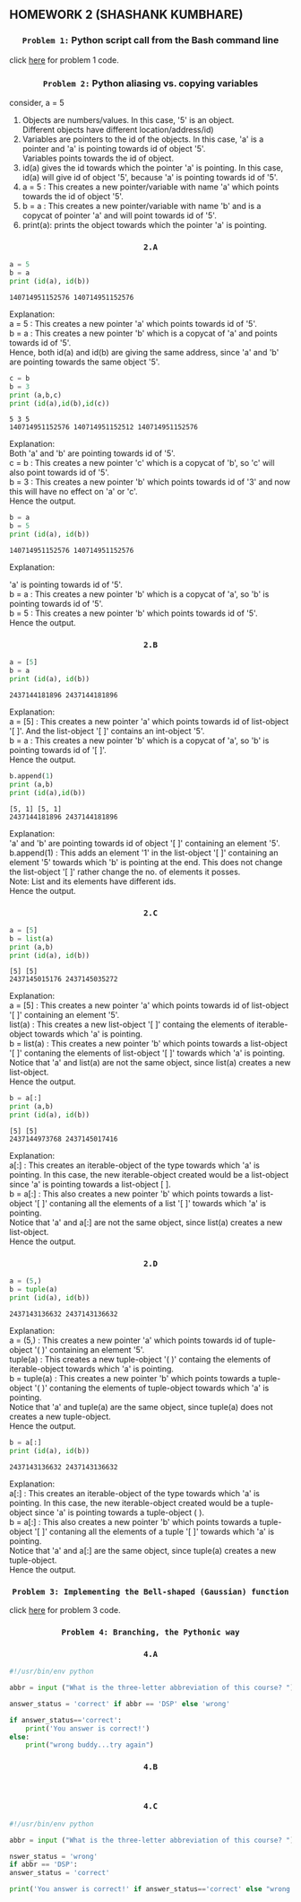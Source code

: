 ## HOMEWORK 2 (SHASHANK KUMBHARE) #  

### <p align="center">```Problem 1:``` Python script call from the Bash command line</p>  
	
click [here](./problem1.py) for problem 1 code.  
	
### <p align="center">```Problem 2:``` Python aliasing vs. copying variables</p>  


consider, a = 5  
1.	Objects are numbers/values. In this case, '5' is an object.  
	Different objects have different location/address/id)
2.	Variables are pointers to the id of the objects. In this case, 'a' is a pointer and 'a' is pointing towards id of object '5'.  
	Variables points towards the id of object.  
3.	id(a) gives the id towards which the pointer 'a' is pointing. In this case, id(a) will give id of object '5', because 'a' is pointing towards id of '5'.     
4.	a = 5 : This creates a new pointer/variable with name 'a' which points towards the id of object '5'.   
5. 	b = a : This creates a new pointer/variable with name 'b' and is a copycat of pointer 'a' and will point towards id of '5'.  
6. 	print(a): prints the object towards which the pointer 'a' is pointing.  
	
### <p align="center">```2.A```</p>  

```python
a = 5  		
b = a  
print (id(a), id(b))
```
```  
140714951152576 140714951152576   
```		
Explanation:  
a = 5 : This creates a new pointer 'a' which points towards id of '5'.    
b = a : This creates a new pointer 'b' which is a copycat of 'a' and points towards id of '5'.  
Hence, both id(a) and id(b) are giving the same address, since 'a' and 'b' are pointing towards the same object '5'.  	  
   
```python		  
c = b  
b = 3  
print (a,b,c)  
print (id(a),id(b),id(c))  
```	
```			   
5 3 5  
140714951152576 140714951152512 140714951152576  
```	
Explanation:  
Both 'a' and 'b' are pointing towards id of '5'.  
c = b : This creates a new pointer 'c' which is a copycat of 'b', so 'c' will also point towards id of '5'.   
b = 3 : This creates a new pointer 'b' which points towards id of '3' and now this will have no effect on 'a' or 'c'.  
Hence the output.  
  
```python		  
b = a  
b = 5  
print (id(a), id(b))  
```
```				  
140714951152576 140714951152576  
```		  
Explanation:  

'a' is pointing towards id of '5'.  
b = a : This creates a new pointer 'b' which is a copycat of 'a', so 'b' is pointing towards id of '5'.  
b = 5 : This creates a new pointer 'b' which points towards id of '5'.  
Hence the output.  
  
### <p align="center">```2.B```</p>    

```python		  
a = [5]
b = a
print (id(a), id(b))  
```
```				
2437144181896 2437144181896  
```  
Explanation:  
a = [5] : This creates a new pointer 'a' which points towards id of list-object '[ ]'. And the list-object '[ ]' contains an int-object '5'.   
b = a : This creates a new pointer 'b' which is a copycat of 'a', so 'b' is pointing towards id of '[ ]'.    
Hence the output.  

```python		  
b.append(1)
print (a,b)
print (id(a),id(b)) 
```
```				
[5, 1] [5, 1]
2437144181896 2437144181896  
```  
Explanation:  
'a' and 'b' are pointing towards id of object '[ ]' containing an element '5'.  
b.append(1) : This adds an element '1' in the list-object '[ ]' containing an element '5' towards which 'b' is pointing at the end. This does not change the list-object '[ ]' rather change the no. of elements it posses.  
Note: List and its elements have different ids.   
Hence the output.  

### <p align="center">```2.C```</p>    

```python		  
a = [5]
b = list(a)
print (a,b)
print (id(a), id(b))  
```
```				
[5] [5]
2437145015176 2437145035272
```  
Explanation:  
a = [5] : This creates a new pointer 'a' which points towards id of list-object '[ ]' containing an element '5'.  
list(a) : This creates a new list-object '[ ]' containg the elements of iterable-object towards which 'a' is pointing.  
b = list(a) : This creates a new pointer 'b' which points towards a list-object '[ ]' contaning the elements of list-object '[ ]' towards which 'a' is pointing.    
Notice that 'a' and list(a) are not the same object, since list(a) creates a new list-object.    
Hence the output.  
  
```python		  
b = a[:]
print (a,b)
print (id(a), id(b))  
```
```				
[5] [5]
2437144973768 2437145017416
```  
Explanation:  
a[:] : This creates an iterable-object of the type towards which 'a' is pointing. In this case, the new iterable-object created would be a list-object since 'a' is pointing towards a list-object [ ].    
b = a[:] : This also creates a new pointer 'b' which points towards a list-object '[ ]' contaning all the elements of a list '[ ]' towards which 'a' is pointing.    
Notice that 'a' and a[:] are not the same object, since list(a) creates a new list-object.    
Hence the output.  

### <p align="center">```2.D```</p>    

```python		  
a = (5,)
b = tuple(a)
print (id(a), id(b)) 
```
```				
2437143136632 2437143136632
```  
Explanation:  
a = (5,) : This creates a new pointer 'a' which points towards id of tuple-object '( )' containing an element '5'.  
tuple(a) : This creates a new tuple-object '( )' containg the elements of iterable-object towards which 'a' is pointing.  
b = tuple(a) : This creates a new pointer 'b' which points towards a tuple-object '( )' contaning the elements of tuple-object towards which 'a' is pointing.    
Notice that 'a' and tuple(a) are the same object, since tuple(a) does not creates a new tuple-object.    
Hence the output.  

```python		  
b = a[:]
print (id(a), id(b))
```
```				
2437143136632 2437143136632
```  
Explanation:  
a[:] : This creates an iterable-object of the type towards which 'a' is pointing. In this case, the new iterable-object created would be a tuple-object since 'a' is pointing towards a tuple-object ( ).    
b = a[:] : This also creates a new pointer 'b' which points towards a tuple-object '[ ]' contaning all the elements of a tuple '[ ]' towards which 'a' is pointing.    
Notice that 'a' and a[:] are the same object, since tuple(a) creates a new tuple-object.  
Hence the output.  

### <p align="center">```Problem 3: Implementing the Bell-shaped (Gaussian) function```</p>  

click [here](./problem3.py) for problem 3 code.  

### <p align="center">```Problem 4: Branching, the Pythonic way```</p>  

### <p align="center">```4.A```</p>
```python
#!/usr/bin/env python

abbr = input ("What is the three-letter abbreviation of this course? ")

answer_status = 'correct' if abbr == 'DSP' else 'wrong'

if answer_status=='correct':
    print('You answer is correct!')
else:
    print("wrong buddy...try again") 
```

### <p align="center">```4.B```</p>
```python
 
```

### <p align="center">```4.C```</p>  
```python
#!/usr/bin/env python

abbr = input ("What is the three-letter abbreviation of this course? ")

nswer_status = 'wrong'
if abbr == 'DSP':
answer_status = 'correct'

print('You answer is correct!' if answer_status=='correct' else "wrong buddy...try again")
```



